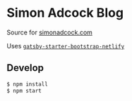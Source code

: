 # Simon Adcock Blog

Source for [simonadcock.com](http://simonadcock.com)

Uses [`gatsby-starter-bootstrap-netlify`](https://github.com/konsumer/gatsby-starter-bootstrap-netlify)

## Develop

```bash
$ npm install
$ npm start
```
